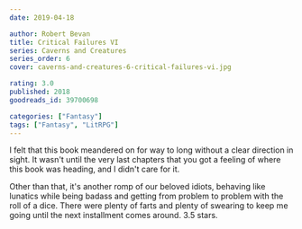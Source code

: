 ```yaml
---
date: 2019-04-18

author: Robert Bevan
title: Critical Failures VI
series: Caverns and Creatures
series_order: 6
cover: caverns-and-creatures-6-critical-failures-vi.jpg

rating: 3.0
published: 2018
goodreads_id: 39700698

categories: ["Fantasy"]
tags: ["Fantasy", "LitRPG"]
---
```


I felt that this book meandered on for way to long without a clear direction in sight. It wasn't until the very last chapters that you got a feeling of where this book was heading, and I didn't care for it.

<!--more-->

Other than that, it's another romp of our beloved idiots, behaving like lunatics while being badass and getting from problem to problem with the roll of a dice. There were plenty of farts and plenty of swearing to keep me going until the next installment comes around. 3.5 stars.
